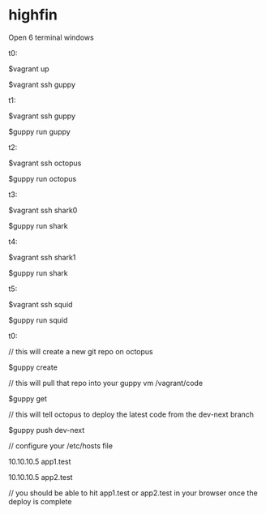 highfin
=======
Open 6 terminal windows

t0:

$vagrant up

$vagrant ssh guppy

t1:

$vagrant ssh guppy

$guppy run guppy

t2:

$vagrant ssh octopus

$guppy run octopus

t3:

$vagrant ssh shark0

$guppy run shark

t4:

$vagrant ssh shark1

$guppy run shark

t5:

$vagrant ssh squid

$guppy run squid


t0:

// this will create a new git repo on octopus

$guppy create

// this will pull that repo into your guppy vm /vagrant/code

$guppy get

// this will tell octopus to deploy the latest code from the dev-next branch

$guppy push dev-next

// configure your /etc/hosts file

10.10.10.5      app1.test

10.10.10.5      app2.test

// you should be able to hit app1.test or app2.test in your browser once the deploy is complete

